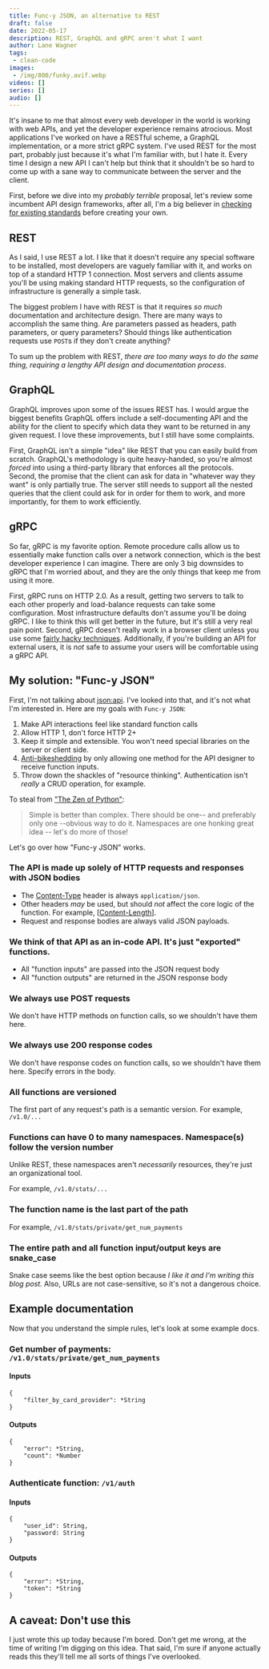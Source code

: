 ```yaml
---
title: Func-y JSON, an alternative to REST
draft: false
date: 2022-05-17
description: REST, GraphQL and gRPC aren't what I want
author: Lane Wagner
tags:
 - clean-code
images:
 - /img/800/funky.avif.webp
videos: []
series: []
audio: []
---
```


It's insane to me that almost every web developer in the world is working with web APIs, and yet the developer experience remains atrocious. Most applications I've worked on have a RESTful scheme, a GraphQL implementation, or a more strict gRPC system. I've used REST for the most part, probably just because it's what I'm familiar with, but I hate it. Every time I design a new API I can't help but think that it shouldn't be so hard to come up with a sane way to communicate between the server and the client.

First, before we dive into my *probably terrible* proposal, let's review some incumbent API design frameworks, after all, I'm a big believer in [checking for existing standards](https://blog.boot.dev/clean-code/use-existing-standards/) before creating your own.

## REST

As I said, I use REST a lot. I like that it doesn't require any special software to be installed, most developers are vaguely familiar with it, and works on top of a standard HTTP 1 connection. Most servers and clients assume you'll be using making standard HTTP requests, so the configuration of infrastructure is generally a simple task.

The biggest problem I have with REST is that it requires *so much* documentation and architecture design. There are many ways to accomplish the same thing. Are parameters passed as headers, path parameters, or query parameters? Should things like authentication requests use `POST`s if they don't create anything?

To sum up the problem with REST, *there are too many ways to do the same thing, requiring a lengthy API design and documentation process*.

## GraphQL

GraphQL improves upon some of the issues REST has. I would argue the biggest benefits GraphQL offers include a self-documenting API and the ability for the client to specify which data they want to be returned in any given request. I love these improvements, but I still have some complaints.

First, GraphQL isn't a simple "idea" like REST that you can easily build from scratch. GraphQL's methodology is quite heavy-handed, so you're almost *forced* into using a third-party library that enforces all the protocols. Second, the promise that the client can ask for data in "whatever way they want" is only partially true. The server still needs to support all the nested queries that the client could ask for in order for them to work, and more importantly, for them to work efficiently.

## gRPC

So far, gRPC is my favorite option. Remote procedure calls allow us to essentially make function calls over a network connection, which is the best developer experience I can imagine. There are only 3 big downsides to gRPC that I'm worried about, and they are the only things that keep me from using it more.

First, gRPC runs on HTTP 2.0. As a result, getting two servers to talk to each other properly and load-balance requests can take some configuration. Most infrastructure defaults don't assume you'll be doing gRPC. I like to think this will get better in the future, but it's still a very real pain point. Second, gRPC doesn't really work in a browser client unless you use some [fairly hacky techniques](https://grpc.io/docs/platforms/web/quickstart/). Additionally, if you're building an API for external users, it is *not* safe to assume your users will be comfortable using a gRPC API.

## My solution: "Func-y JSON"

First, I'm not talking about [json:api](https://jsonapi.org/). I've looked into that, and it's not what I'm interested in. Here are my goals with `Func-y JSON`:

1. Make API interactions feel like standard function calls
2. Allow HTTP 1, don't force HTTP 2+
3. Keep it simple and extensible. You won't need special libraries on the server or client side.
4. [Anti-bikeshedding](https://en.wiktionary.org/wiki/bikeshedding) by only allowing one method for the API designer to receive function inputs.
5. Throw down the shackles of "resource thinking". Authentication isn't *really* a CRUD operation, for example.

To steal from ["The Zen of Python"](https://peps.python.org/pep-0020/):

> Simple is better than complex.
> There should be one-- and preferably only one --obvious way to do it.
> Namespaces are one honking great idea -- let's do more of those!

Let's go over how "Func-y JSON" works.

### The API is made up solely of HTTP requests and responses with JSON bodies

* The [Content-Type](https://developer.mozilla.org/en-US/docs/Web/HTTP/Headers/Content-Type) header is always `application/json`.
* Other headers *may* be used, but should *not* affect the core logic of the function. For example, [[Content-Length](https://developer.mozilla.org/en-US/docs/Web/HTTP/Headers/Content-Length)].
* Request and response bodies are always valid JSON payloads.

### We think of that API as an in-code API. It's just "exported" functions.

* All "function inputs" are passed into the JSON request body
* All "function outputs" are returned in the JSON response body

### We always use POST requests

We don't have HTTP methods on function calls, so we shouldn't have them here.

### We always use 200 response codes

We don't have response codes on function calls, so we shouldn't have them here. Specify errors in the body.

### All functions are versioned

The first part of any request's path is a semantic version. For example, `/v1.0/...`

### Functions can have 0 to many namespaces. Namespace(s) follow the version number

Unlike REST, these namespaces aren't *necessarily* resources, they're just an organizational tool.

For example, `/v1.0/stats/...`

### The function name is the last part of the path

For example, `/v1.0/stats/private/get_num_payments`

### The entire path and all function input/output keys are snake_case

Snake case seems like the best option because *I like it and I'm writing this blog post.* Also, URLs are not case-sensitive, so it's not a dangerous choice.

## Example documentation

Now that you understand the simple rules, let's look at some example docs.

### Get number of payments: `/v1.0/stats/private/get_num_payments`

#### Inputs

```
{
    "filter_by_card_provider": *String
}
```

#### Outputs

```
{
    "error": *String,
    "count": *Number
}
```

### Authenticate function: `/v1/auth`

#### Inputs

```
{
    "user_id": String,
    "password: String
}
```

#### Outputs

```
{
    "error": *String,
    "token": *String
}
```

## A caveat: Don't use this

I just wrote this up today because I'm bored. Don't get me wrong, at the time of writing I'm digging on this idea. That said, I'm sure if anyone actually reads this they'll tell me all sorts of things I've overlooked.
